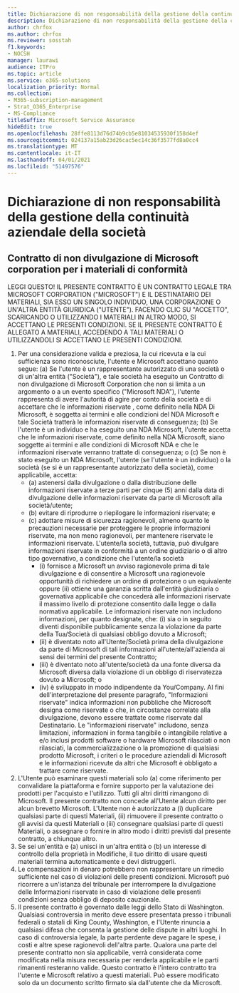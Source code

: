 ```yaml
---
title: Dichiarazione di non responsabilità della gestione della continuità aziendale della società
description: Dichiarazione di non responsabilità della gestione della continuità aziendale della società
author: chrfox
ms.author: chrfox
ms.reviewer: sosstah
f1.keywords:
- NOCSH
manager: laurawi
audience: ITPro
ms.topic: article
ms.service: o365-solutions
localization_priority: Normal
ms.collection:
- M365-subscription-management
- Strat_O365_Enterprise
- MS-Compliance
titleSuffix: Microsoft Service Assurance
hideEdit: true
ms.openlocfilehash: 28ffe8113d76d74b9cb5e81034535930f158d4ef
ms.sourcegitcommit: 024137a15ab23d26cac5ec14c36f3577fd8a0cc4
ms.translationtype: MT
ms.contentlocale: it-IT
ms.lasthandoff: 04/01/2021
ms.locfileid: "51497576"
---
```

# <a name="enterprise-business-continuity-management-legal-disclaimer"></a>Dichiarazione di non responsabilità della gestione della continuità aziendale della società

## <a name="microsoft-corporation-non-disclosure-agreement-for-compliance-materials"></a>Contratto di non divulgazione di Microsoft corporation per i materiali di conformità

LEGGI QUESTO! IL PRESENTE CONTRATTO È UN CONTRATTO LEGALE TRA MICROSOFT CORPORATION ("MICROSOFT") E IL DESTINATARIO DEI MATERIALI, SIA ESSO UN SINGOLO INDIVIDUO, UNA CORPORAZIONE O UN'ALTRA ENTITÀ GIURIDICA ("UTENTE"). FACENDO CLIC SU "ACCETTO", SCARICANDO O UTILIZZANDO I MATERIALI IN ALTRO MODO, SI ACCETTANO LE PRESENTI CONDIZIONI. SE IL PRESENTE CONTRATTO È ALLEGATO A MATERIALI, ACCEDENDO A TALI MATERIALI O UTILIZZANDOLI SI ACCETTANO LE PRESENTI CONDIZIONI.

1. Per una considerazione valida e preziosa, la cui ricevuta e la cui sufficienza sono riconosciute, l'utente e Microsoft accettano quanto segue: (a) Se l'utente è un rappresentante autorizzato di una società o di un'altra entità ("Società"), e tale società ha eseguito un Contratto di non divulgazione di Microsoft Corporation che non si limita a un argomento o a un evento specifico ("Microsoft NDA"), l'utente rappresenta di avere l'autorità di agire per conto della società e di accettare che le informazioni riservate , come definito nella NDA Di Microsoft, è soggetta ai termini e alle condizioni del NDA Microsoft e tale Società tratterà le informazioni riservate di conseguenza; (b) Se l'utente è un individuo e ha eseguito una NDA Microsoft, l'utente accetta che le informazioni riservate, come definito nella NDA Microsoft, siano soggette ai termini e alle condizioni di Microsoft NDA e che le informazioni riservate verranno trattate di conseguenza; o (c) Se non è stato eseguito un NDA Microsoft, l'utente (se l'utente è un individuo) o la società (se si è un rappresentante autorizzato della società), come applicabile, accetta: 
    - (a) astenersi dalla divulgazione o dalla distribuzione delle informazioni riservate a terze parti per cinque (5) anni dalla data di divulgazione delle informazioni riservate da parte di Microsoft alla società/utente; 
    - (b) evitare di riprodurre o riepilogare le informazioni riservate; e 
    - (c) adottare misure di sicurezza ragionevoli, almeno quanto le precauzioni necessarie per proteggere le proprie informazioni riservate, ma non meno ragionevoli, per mantenere riservate le informazioni riservate. L'utente/la società, tuttavia, può divulgare informazioni riservate in conformità a un ordine giudiziario o di altro tipo governativo, a condizione che l'utente/la società 
        - (i) fornisce a Microsoft un avviso ragionevole prima di tale divulgazione e di consentire a Microsoft una ragionevole opportunità di richiedere un ordine di protezione o un equivalente oppure (ii) ottiene una garanzia scritta dall'entità giudiziaria o governativa applicabile che concederà alle informazioni riservate il massimo livello di protezione consentito dalla legge o dalla normativa applicabile. Le informazioni riservate non includono informazioni, per quanto designate, che: (i) sia o in seguito diventi disponibile pubblicamente senza la violazione da parte della Tua/Società di qualsiasi obbligo dovuto a Microsoft; 
        - (ii) è diventato noto all'Utente/Società prima della divulgazione da parte di Microsoft di tali informazioni all'utente/all'azienda ai sensi dei termini del presente Contratto;
        - (iii) è diventato noto all'utente/società da una fonte diversa da Microsoft diversa dalla violazione di un obbligo di riservatezza dovuto a Microsoft; o
        - (iv) è sviluppato in modo indipendente da You/Company. AI fini dell'interpretazione del presente paragrafo, "Informazioni riservate" indica informazioni non pubbliche che Microsoft designa come riservate o che, in circostanze correlate alla divulgazione, devono essere trattate come riservate dal Destinatario. Le "informazioni riservate" includono, senza limitazioni, informazioni in forma tangibile o intangibile relative a e/o inclusi prodotti software o hardware Microsoft rilasciati o non rilasciati, la commercializzazione o la promozione di qualsiasi prodotto Microsoft, i criteri o le procedure aziendali di Microsoft e le informazioni ricevute da altri che Microsoft è obbligato a trattare come riservate.
2. L'Utente può esaminare questi materiali solo (a) come riferimento per convalidare la piattaforma e fornire supporto per la valutazione dei prodotti per l'acquisto e l'utilizzo. Tutti gli altri diritti rimangono di Microsoft. Il presente contratto non concede all'Utente alcun diritto per alcun brevetto Microsoft. L'Utente non è autorizzato a (i) duplicare qualsiasi parte di questi Materiali, (ii) rimuovere il presente contratto o gli avvisi da questi Materiali o (iii) consegnare qualsiasi parte di questi Materiali, o assegnare o fornire in altro modo i diritti previsti dal presente contratto, a chiunque altro. 
3. Se sei un'entità e (a) unisci in un'altra entità o (b) un interesse di controllo della proprietà in Modifiche, il tuo diritto di usare questi materiali termina automaticamente e devi distruggerli. 
4. Le compensazioni in denaro potrebbero non rappresentare un rimedio sufficiente nel caso di violazioni delle presenti condizioni.  Microsoft può ricorrere a un'istanza del tribunale per interrompere la divulgazione delle Informazioni riservate in caso di violazione delle presenti condizioni senza obbligo di deposito cauzionale.  
5. Il presente contratto è governato dalle leggi dello Stato di Washington. Qualsiasi controversia in merito deve essere presentata presso i tribunali federali o statali di King County, Washington, e l'Utente rinuncia a qualsiasi difesa che consenta la gestione delle dispute in altri luoghi. In caso di controversia legale, la parte perdente deve pagare le spese, i costi e altre spese ragionevoli dell'altra parte. Qualora una parte del presente contratto non sia applicabile, verrà considerata come modificata nella misura necessaria per renderla applicabile e le parti rimanenti resteranno valide. Questo contratto è l'intero contratto tra l'utente e Microsoft relativo a questi materiali. Può essere modificato solo da un documento scritto firmato sia dall'utente che da Microsoft.
